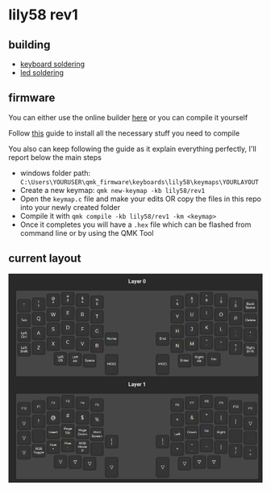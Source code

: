 # lily58 rev1

## building

- [keyboard soldering](https://kriscables.com/lily58-build-guide/)
- [led soldering](https://kriscables.com/lily58-rgb-underglow-backlighting/)

## firmware

You can either use the online builder [here](https://config.qmk.fm/#/lily58/rev1/LAYOUT) or you can compile it yourself

Follow [this](https://docs.qmk.fm/#/getting_started_build_tools) guide to install all the necessary stuff you need to compile

You also can keep following the guide as it explain everything perfectly, I'll report below the main steps

- windows folder path: `C:\Users\YOURUSER\qmk_firmware\keyboards\lily58\keymaps\YOURLAYOUT`
- Create a new keymap: `qmk new-keymap -kb lily58/rev1`
- Open the `keymap.c` file and make your edits OR copy the files in this repo into your newly created folder
- Compile it with `qmk compile -kb lily58/rev1 -km <keymap>`
- Once it completes you will have a `.hex` file which can be flashed from command line or by using the QMK Tool

## current layout

![layout](./lily58-layout.png)
